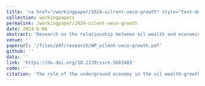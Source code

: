 ```yaml
---
title: '<a href="/workingpaper/2024-oilrent-ueco-growth" style="text-decoration:none;">The role of the underground economy in the oil wealth-growth nexus: new insight from Nigeria</a>'
collection: workingpapers
permalink: /workingpaper/2024-oilent-ueco-growth
date: 2024-6-06
abstract: 'Research on the relationship between oil wealth and economic growth has shown that the impact of oil can depend on various factors or conditions. However, the role of the underground economy in this relationship remains underexplored. This study aims to fill this gap by examining how the underground economy influences the oil wealth-growth nexus in Nigeria from 1990 to 2022, using the bootstrap autoregressive distributed lag (ARDL) bounds-testing technique. The empirical findings reveal that the effect of oil wealth on economic growth varies with the size of the underground economy. Specifically, the results indicate that the marginal impact of oil wealth on growth is positive when the underground economy is relatively small, but becomes negative as the underground economy expands. This suggests that the underground economy serves as a channel through which oil wealth negatively affects long-term economic growth. The economic implication of this finding is that for sustained long-term growth, increases in oil wealth must be accompanied by significant efforts to reduce the size of the underground economy.'
venue: ''
paperurl: '/files/pdf/research/WP_oilent-ueco-growth.pdf'
github: ''
data: ''
link: 'https://dx.doi.org/10.2139/ssrn.5083483'
code: ''
citation: 'The role of the underground economy in the oil wealth-growth nexus: new insight from Nigeria (with <a href="https://directory.upsi.edu.my/experts/profile/3ADCAA65FB1C713C">Awadh Gamal</a>, Sultan Salem, <a href="https://scholar.google.com/citations?user=plGjGTUAAAAJ&hl=en">K. Kuperan Viswanathan</a>, and <a href="https://directory.upsi.edu.my/experts/profile/E9D017BA4732AB7C">Norasibah Abdul Jalil</a>). https://dx.doi.org/10.2139/ssrn.5083483'
---
```

